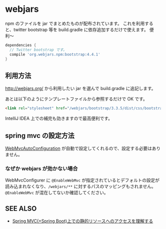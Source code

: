 # webjars

npm のファイルを jar でまとめたものが配布されています。
これを利用すると、twitter bootstrap 等を build.gradle に依存追加するだけで使えます。
便利〜

```groovy
dependencies {
  // Twitter bootstrap です。
  compile 'org.webjars.npm:bootstrap:4.4.1'
}
```

## 利用方法

http://webjars.org/ から利用したい jar を選んで build.gradle に追記します。

あとは以下のようにテンプレートファイルから参照するだけで OK です。
```html
<link rel="stylesheet" href="/webjars/bootstrap/3.3.5/dist/css/bootstrap.min.css">
```

IntelliJ IDEA 上での補完も効きますので最高便利です。

## spring mvc の設定方法

[WebMvcAutoConfiguration](https://github.com/spring-projects/spring-boot/blob/master/spring-boot-autoconfigure/src/main/java/org/springframework/boot/autoconfigure/web/WebMvcAutoConfiguration.java) が自動で設定してくれるので、設定する必要はありません。

### なぜか webjars が効かない場合

WebMvcConfigurer に `@EnableWebMvc` が指定されているとデフォルトの設定が読み込まれなくなり、`/webjars/**` に対するパスのマッピングもされません。`@EnableWebMvc` が混在してないか確認してください。

## SEE ALSO

 * [Spring MVC(+Spring Boot)上での静的リソースへのアクセスを理解する](http://qiita.com/kazuki43zoo/items/e12a72d4ac4de418ee37)
